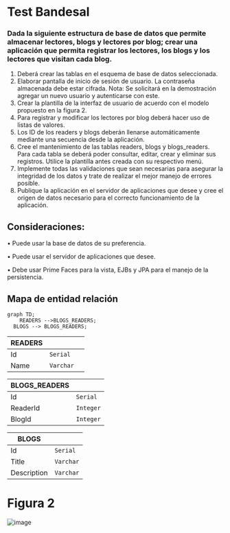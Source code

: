 # Test Bandesal
### Dada la siguiente estructura de base de datos que permite almacenar lectores, blogs y lectores por blog; crear una aplicación que permita registrar los lectores, los blogs y los lectores que visitan cada blog.

1. Deberá crear las tablas en el esquema de base de datos seleccionada.
2. Elaborar pantalla de inicio de sesión de usuario. La contraseña almacenada
debe estar cifrada.
Nota: Se solicitará en la demostración agregar un nuevo usuario y
autenticarse con este.
3. Crear la plantilla de la interfaz de usuario de acuerdo con el modelo propuesto
en la figura 2.
4. Para registrar y modificar los lectores por blog deberá hacer uso de listas de
valores.
5. Los ID de los readers y blogs deberán llenarse automáticamente mediante
una secuencia desde la aplicación.
6. Cree el mantenimiento de las tablas readers, blogs y blogs_readers. Para
cada tabla se deberá poder consultar, editar, crear y eliminar sus registros.
Utilice la plantilla antes creada con su respectivo menú.
7. Implemente todas las validaciones que sean necesarias para asegurar la
integridad de los datos y trate de realizar el mejor manejo de errores
posible.
8. Publique la aplicación en el servidor de aplicaciones que desee y cree el
origen de datos necesario para el correcto funcionamiento de la aplicación.


## Consideraciones:
• Puede usar la base de datos de su preferencia.

• Puede usar el servidor de aplicaciones que desee.

• Debe usar Prime Faces para la vista, EJBs y JPA para el manejo de la
persistencia.

## Mapa de entidad relación 

```mermaid
graph TD;
    READERS -->BLOGS_READERS;
  BLOGS --> BLOGS_READERS;
```

|READERS |  | 
| ------------- | ------------- | 
| Id | `Serial `| 
| Name | `Varchar  `| 

|BLOGS_READERS|  | 
| ------------- | ------------- | 
| Id | `Serial` | 
| ReaderId| `Integer`| 
| BlogId| `Integer`| 


|BLOGS|  | 
| ------------- | ------------- | 
| Id | `Serial `| 
| Title| `Varchar`| 
| Description| `Varchar`| 

# Figura 2
![image](https://github.com/isaacvanegas/test-BANDESAL-api/assets/74567047/19d3f85e-281b-4e9f-9cd2-a0890301e06a)

